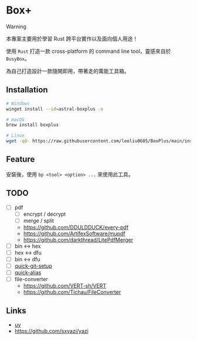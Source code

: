 # Box+

> [!WARNING]
> 本專案主要用於學習 Rust 跨平台實作以及面向個人用途！

使用 `Rust` 打造一款 cross-platform 的 command line tool，靈感來自於 `BusyBox`。

為自己打造設計一款隨開即用，帶著走的萬能工具箱。

## Installation

```bash
# Windows
winget install --id=astral-boxplus -e
```

```bash
# macOS
brew install boxplus
```

```bash
# Linux
wget -qO- https://raw.githubusercontent.com/leoliu0605/BoxPlus/main/install.sh | sh
```

## Feature

安裝後，使用 `bp <tool> <option> ...` 來使用此工具。

## TODO

- [ ] pdf
  - [ ] encrypt / decrypt
  - [ ] merge / split
  - https://github.com/DDULDDUCK/every-pdf
  - https://github.com/ArtifexSoftware/mupdf
  - https://github.com/darkthread/LitePdfMerger
- [ ] bin <-> hex
- [ ] hex <-> dfu
- [ ] bin <-> dfu
- [ ] [quick-git-setup](https://github.com/leoliu0605/npm-git-setup)
- [ ] [quick-alias](https://github.com/leoliu0605/scripts)
- [ ] file-converter
  - https://github.com/VERT-sh/VERT
  - https://github.com/Tichau/FileConverter

## Links

- [uv](https://github.com/astral-sh/uv)
- https://github.com/sxyazi/yazi
